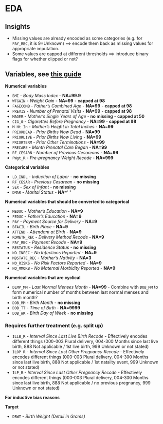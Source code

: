 # EDA

## Insights
- Missing values are already encoded as some categories (e.g. for `PAY_REC`, it is 9=Unknown) $\implies$ encode them back as missing values for appropriate imputation.
- Some values are capped at different thresholds $\implies$ introduce binary flags for whether clipped or not?


## Variables, see [this guide](https://ftp.cdc.gov/pub/Health_Statistics/NCHS/Dataset_Documentation/DVS/natality/UserGuide2018-508.pdf)

**Numerical variables**
- `BMI` - *Body Mass Index* - **NA=99.9**
- `WTGAIN` - *Weight Gain* - **NA=99** - **capped at 98**
- `FAGECOMB` - *Father’s Combined Age* - **NA=99** - **capped at 98**
- `PREVIS` - *Number of Prenatal Visits* - **NA=99** - **capped at 98**
- `MAGER` - *Mother’s Single Years of Age* - **no missing** - **capped at 50**
- `CIG_0` - *Cigarettes Before Pregnancy* - **NA=99** - **capped at 98**
- `M_Ht_In` - *Mother’s Height in Total Inches* - **NA=99**
- `PRIORDEAD` - *Prior Births Now Dead* - **NA=99**
- `PRIORLIVE` - *Prior Births Now Living* - **NA=99**
- `PRIORTERM` - *Prior Other Terminations* - **NA=99**
- `PRECARE` - *Month Prenatal Care Began* - **NA=99**
- `RF_CESARN` - *Number of Previous Cesareans* - **NA=99**
- `PWgt_R` - *Pre-pregnancy Weight Recode* - **NA=999**

**Categorical variables**
- `LD_INDL` - *Induction of Labor* - **no missing**
- `RF_CESAR` - *Previous Cesarean* - **no missing**
- `SEX` - *Sex of Infant* - **no missing**
- `DMAR` - *Marital Status* - **NA=' '**

**Numerical variables that should be converted to categorical**
- `MEDUC` - *Mother’s Education* - **NA=9**
- `FEDUC` - *Father’s Education* - **NA=9**
- `PAY` - *Payment Source for Delivery* - **NA=9**
- `BFACIL` - *Birth Place* - **NA=9**
- `ATTEND` - *Attendant at Birth* - **NA=9**
- `RDMETH_REC` - *Delivery Method Recode* - **NA=9**
- `PAY_REC` - *Payment Recode* - **NA=9**
- `RESTATUS` - *Residence Status* - **no missing**
- `NO_INFEC` - *No Infections Reported* - **NA=9**
- `MBSTATE_REC` - *Mother’s Nativity* - **NA=3**
- `NO_RISKS` - *No Risk Factors Reported* - **NA=9**
- `NO_MMORB` - *No Maternal Morbidity Reported* - **NA=9**


**Numerical variables that are cyclical**
- `DLMP_MM` - *Last Normal Menses Month* - **NA=99** - Combine with `DOB_MM` to form numerical number of months between last normal menses and birth month?
- `DOB_MM` - *Birth Month* - **no missing**
- `DOB_TT` - *Time of Birth* - **NA=9999**
- `DOB_WK` - *Birth Day of Week* - **no missing**


### Requires further treatment (e.g. split up)
- `ILLB_R` - *Interval Since Last Live Birth Recode* - Effectively encodes different things (000-003 Plural delivery, 004-300 Months since last live birth, 888 Not applicable / 1st live birth, 999 Unknown or not stated)
- `ILOP_R` - *Interval Since Last Other Pregnancy Recode* - Effectively encodes different things (000-003 Plural delivery, 004-300 Months since last live birth, 888 Not applicable / 1st natality event, 999 Unknown or not stated)
- `ILP_R` - *Interval Since Last Other Pregnancy Recode* - Effectively encodes different things (000-003 Plural delivery, 004-300 Months since last live birth, 888 Not applicable / no previous pregnancy, 999 Unknown or not stated)


**For inductive bias reasons**

**Target**
- `DBWT` - *Birth Weight (Detail in Grams)*
